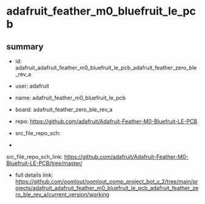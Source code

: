 # adafruit_feather_m0_bluefruit_le_pcb
 
## summary 
* id: adafruit_adafruit_feather_m0_bluefruit_le_pcb_adafruit_feather_zero_ble_rev_a
* user: adafruit
* name: adafruit_feather_m0_bluefruit_le_pcb
* board: adafruit_feather_zero_ble_rev_a
* repo: https://github.com/adafruit/Adafruit-Feather-M0-Bluefruit-LE-PCB



* src_file_repo_sch: 
*
 src_file_repo_sch_link: https://github.com/adafruit/Adafruit-Feather-M0-Bluefruit-LE-PCB/tree/master/
* full details link: https://github.com/oomlout/oomlout_oomp_project_bot_v_2/tree/main/projects/adafruit_adafruit_feather_m0_bluefruit_le_pcb_adafruit_feather_zero_ble_rev_a/current_version/working  






